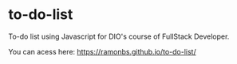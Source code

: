 # to-do-list
To-do list using Javascript for DIO's course of FullStack Developer. 

You can acess here: https://ramonbs.github.io/to-do-list/
